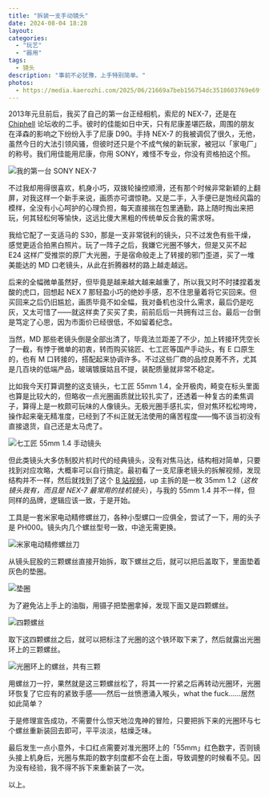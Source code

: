 ```yaml
---
title: "拆装一支手动镜头"
date: 2024-08-04 18:28
layout: 
categories: 
  - "玩艺"
  - "器用"
tags: 
  - 镜头
description: "事前不必犹豫，上手特别简单。"
photos:
  - https://media.kaerozhi.com/2025/06/21669a7beb156754dc3518603769e69f.webp
---
```

2013年元旦前后，我买了自己的第一台正经相机，索尼的 NEX-7，还是在 [Chiphell](https://www.chiphell.com/) 论坛收的二手。彼时的佳能如日中天，只有尼康差堪匹敌，周围的朋友在泽森的影响之下纷纷入手了尼康 D90。手持 NEX-7 的我被调侃了很久，无他，虽然今日的大法引领风骚，但彼时还只是个不成气候的新玩家，被冠以「家电厂」的称号。我们用佳能用尼康，你用 SONY，难怪不专业，你没有资格拍这个照。

![我的第一台 SONY NEX-7](https://media.kaerozhi.com/2025/06/b4b4b472b37e5717036660e7585a8a3e.webp)

不过我却用得很喜欢，机身小巧，双拨轮操控顺滑，还有那个时候非常新颖的上翻屏，对我这样一个新手来说，画质亦可谓惊艳。又是二手，入手便已是饱经风霜的模样，全没有小心呵护的心理负担，每天直接揣在包里通勤，路上随时掏出来把玩，何其轻松何等愉快，这远比傻大黑粗的传统单反合我的需求呀。

我给它配了一支适马的 S30，那是一支非常锐利的镜头，只不过发色有些干燥，感觉更适合拍黑白照片。玩了一阵子之后，我嫌它光圈不够大，但是又买不起 E24 这样广受推崇的原厂大光圈，于是宿命般走上了转接的邪门歪道，买了一堆美能达的 MD 口老镜头，从此在折腾器材的路上越走越远。

后来的全幅微单虽然好，但毕竟是越来越大越来越重了，所以我又时不时揉捏着发酸的虎口，回想起 NEX 7 那轻盈小巧的绝妙手感，忍不住思量着将它买回来。但买回来之后仍旧尴尬，画质毕竟不如全幅，我对备机也没什么需求，最后仍是吃灰，又太可惜了——就这样卖了买买了卖，前前后后一共拥有过三台。最后一台倒是笃定了心思，因为市面价已经很低，不如留着纪念。

当然，MD 那些老镜头倒是全部出清了，毕竟法兰距差了不少，加上转接环凭空长了一截，有悖于微单的初衷，转而购买铭匠、七工匠等国产手动头，有 E 口原生的，也有 M 口转接的，搭配起来协调许多。不过这些厂商的品控良莠不齐，尤其是几百块的低端产品，玻璃镀膜姑且不提，装配质量就非常不稳定。

比如我今天打算调整的这支镜头，七工匠 55mm 1.4，全开极肉，畸变在标头里面也算是比较大的，但略收一点光圈画质就比较扎实了，还透着一种复古的柔焦调子，算得上是一枚颇可玩味的人像镜头。无极光圈手感扎实，但对焦环松松垮垮，操作起来毫无精准度，已经到了不纠正就无法使用的痛苦程度——悔不该当初没有直接退货，自己还是太马虎了。

![七工匠 55mm 1.4 手动镜头](https://media.kaerozhi.com/2025/06/21669a7beb156754dc3518603769e69f.webp)

但此类镜头大多仿制胶片机时代的经典镜头，没有对焦马达，结构相对简单，只要找到对应攻略，大概率可以自行搞定。最初看了一支尼康老镜头的拆解视频，发现结构并不一样，然后就找到了这个 [B 站视频](https://www.bilibili.com/video/BV1b4411t7ct/)，up 主拆的是一枚 35mm 1.2（*这枚镜头我有，而且是 NEX-7 最常用的挂机镜头*），与我的 55mm 1.4 并不一样，但同样的品牌，逻辑应该一致，于是开始。

工具是一套米家电动精修螺丝刀，各种小型螺口一应俱全，尝试了一下，用的头子是 PH000。镜头内几个螺丝型号一致，中途无需更换。

![米家电动精修螺丝刀](https://media.kaerozhi.com/2025/06/6504d82cc2c6a78bbe79ccd18ae606bd.webp)

从镜头屁股的三颗螺丝直接开始拆，取下螺丝之后，就可以把后盖取下，里面垫着灰色的垫圈。

![垫圈](https://media.kaerozhi.com/2025/06/7bd912bb881977a29ba9dee91e1ccf8e.webp)

为了避免沾上手上的油脂，用镊子把垫圈拿掉，发现下面又是四颗螺丝。

![四颗螺丝](https://media.kaerozhi.com/2025/06/4e4ccb85bdd463271aa64058aeea8e51.webp)

取下这四颗螺丝之后，就可以把标注了光圈的这个铁环取下来了，然后就露出光圈环上的三颗螺丝。

![光圈环上的螺丝，共有三颗](https://media.kaerozhi.com/2025/06/445fb4c02b998215256ffd57f7227413.webp)

用螺丝刀一拧，果然就是这三颗螺丝松了，将其一一拧紧之后再转动光圈环，光圈环恢复了它应有的紧致手感——然后一丝愤懑涌入喉头，what the fuck……居然如此简单？

于是修理宣告成功，不需要什么惊天地泣鬼神的冒险，只要把拆下来的光圈环与七个螺丝重新装回去即可，平平淡淡，枯燥乏味。

最后发生一点小意外，卡口红点需要对准光圈环上的「55mm」红色数字，否则镜头接上机身后，光圈与焦距的数字刻度都不会在上面，导致调整的时候看不见。因为没有经验，我不得不拆下来重新装了一次。

以上。